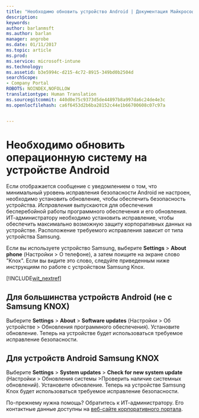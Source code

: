 ```yaml
---
title: "Необходимо обновить устройство Android | Документация Майкрософт"
description: 
keywords: 
author: barlanmsft
ms.author: barlan
manager: angrobe
ms.date: 01/11/2017
ms.topic: article
ms.prod: 
ms.service: microsoft-intune
ms.technology: 
ms.assetid: b3e5994c-d215-4c72-8915-349bd0b2504d
searchScope:
- Company Portal
ROBOTS: NOINDEX,NOFOLLOW
translationtype: Human Translation
ms.sourcegitcommit: 440d0e75c9373d5de44897b8a997da6c24de4e3c
ms.openlocfilehash: ca6f6453d2b6ba28152c44e1b66700608c07c97a


---
```


# <a name="you-need-to-update-your-android-devices-operating-system"></a>Необходимо обновить операционную систему на устройстве Android

Если отображается сообщение с уведомлением о том, что минимальный уровень исправления безопасности Android не настроен, необходимо установить обновление, чтобы обеспечить безопасность устройства. _Исправления_ выпускаются для обеспечения бесперебойной работы программного обеспечения и его обновления. ИТ-администратору необходимо установить исправление, чтобы обеспечить максимально возможную защиту корпоративных данных на устройстве. Расположение требуемого исправления зависит от типа устройства Samsung.

Если вы используете устройство Samsung, выберите **Settings** > **About phone** (Настройки > О телефоне), а затем поищите на экране слово "Knox". Если вы видите это слово, следуйте приведенным ниже инструкциям по работе с устройством Samsung Knox.

[!INCLUDE[wit_nextref](../includes/end-user-os-update-guidance.md)]

## <a name="for-most-android-devices-non-samsung-knox"></a>Для большинства устройств Android (не с Samsung KNOX)

Выберите **Settings** > **About** > **Software updates** (Настройки > Об устройстве > Обновления программного обеспечения). Установите обновление. Теперь на устройстве будет использоваться требуемое исправление безопасности.

## <a name="for-samsung-knox-android-devices"></a>Для устройств Android Samsung KNOX

Выберите **Settings** > **System updates** > **Check for new system update** (Настройки > Обновления системы >Проверить наличие системных обновлений). Установите обновление. Теперь на устройстве Samsung Knox будет использоваться требуемое исправление безопасности.



По-прежнему нужна помощь? Обратитесь к ИТ-администратору. Его контактные данные доступны на [веб-сайте корпоративного портала](http://portal.manage.microsoft.com).



<!--HONumber=Jan17_HO2-->


